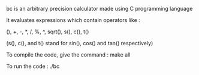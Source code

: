 bc is an arbitrary precision calculator made using C programming language

It evaluates expressions which contain operators like :

(), +, -, *, /, %, ^, sqrt(), s(), c(), t() 

(s(), c(), and t() stand for sin(), cos() and tan() respectively)

To compile the code, give the command : 
make all

To run the code : 
./bc
